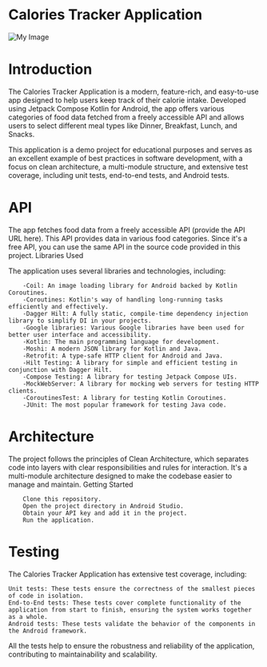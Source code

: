  # Calories Tracker Application
 ![My Image](https://drive.google.com/file/d/1nJht5mxwl5yQB50Ed30MXHj3gyA6e2Q7/view?usp=share_link)
# Introduction

The Calories Tracker Application is a modern, feature-rich, and easy-to-use app designed to help users keep track of their calorie intake. Developed using Jetpack Compose Kotlin for Android, the app offers various categories of food data fetched from a freely accessible API and allows users to select different meal types like Dinner, Breakfast, Lunch, and Snacks.

This application is a demo project for educational purposes and serves as an excellent example of best practices in software development, with a focus on clean architecture, a multi-module structure, and extensive test coverage, including unit tests, end-to-end tests, and Android tests.

# API

The app fetches food data from a freely accessible API (provide the API URL here). This API provides data in various food categories. Since it's a free API, you can use the same API in the source code provided in this project.
Libraries Used

The application uses several libraries and technologies, including:
```
    -Coil: An image loading library for Android backed by Kotlin Coroutines.
    -Coroutines: Kotlin's way of handling long-running tasks efficiently and effectively.
    -Dagger Hilt: A fully static, compile-time dependency injection library to simplify DI in your projects.
    -Google libraries: Various Google libraries have been used for better user interface and accessibility.
    -Kotlin: The main programming language for development.
    -Moshi: A modern JSON library for Kotlin and Java.
    -Retrofit: A type-safe HTTP client for Android and Java.
    -Hilt Testing: A library for simple and efficient testing in conjunction with Dagger Hilt.
    -Compose Testing: A library for testing Jetpack Compose UIs.
    -MockWebServer: A library for mocking web servers for testing HTTP clients.
    -CoroutinesTest: A library for testing Kotlin Coroutines.
    -JUnit: The most popular framework for testing Java code.
```
# Architecture

The project follows the principles of Clean Architecture, which separates code into layers with clear responsibilities and rules for interaction. It's a multi-module architecture designed to make the codebase easier to manage and maintain.
Getting Started
```
    Clone this repository.
    Open the project directory in Android Studio.
    Obtain your API key and add it in the project.
    Run the application.
```
   #  Testing

The Calories Tracker Application has extensive test coverage, including:

    Unit tests: These tests ensure the correctness of the smallest pieces of code in isolation.
    End-to-End tests: These tests cover complete functionality of the application from start to finish, ensuring the system works together as a whole.
    Android tests: These tests validate the behavior of the components in the Android framework.

All the tests help to ensure the robustness and reliability of the application, contributing to maintainability and scalability.
